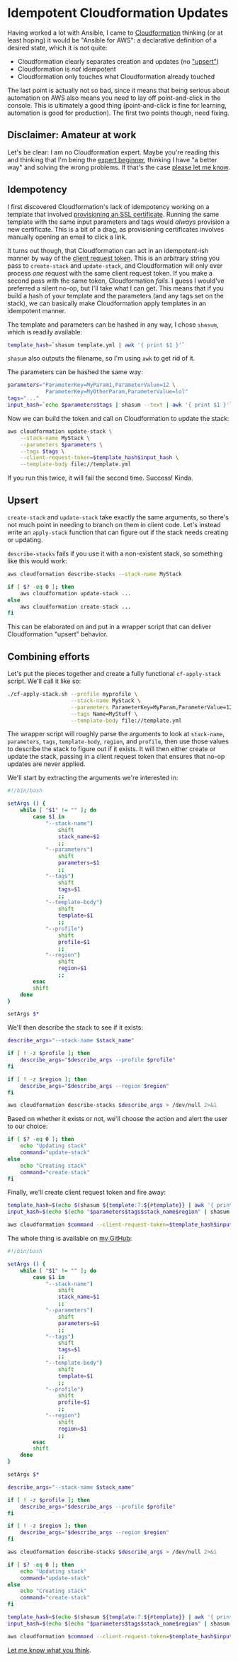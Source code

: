 # Idempotent Cloudformation Updates

Having worked a lot with Ansible, I came to
[Cloudformation](https://aws.amazon.com/cloudformation/) thinking (or at least
hoping) it would be "Ansible for AWS": a declarative definition of a desired
state, which it is not quite:

- Cloudformation clearly separates creation and updates (no ["upsert"](https://en.wiktionary.org/wiki/upsert))
- Cloudformation is *not* idempotent
- Cloudformation only touches what Cloudformation already touched

The last point is actually not so bad, since it means that being serious about
automation on AWS also means you need to lay off point-and-click in the console.
This is ultimately a good thing (point-and-click is fine for learning,
automation is good for production). The first two points though, need fixing.

## Disclaimer: Amateur at work

Let's be clear: I am no Cloudformation expert. Maybe you're reading this and
thinking that I'm being the [expert
beginner](https://www.daedtech.com/how-developers-stop-learning-rise-of-the-expert-beginner/),
thinking I have "a better way" and solving the wrong problems. If that's the
case [please let me know](https://twitter.com/cjno/).

## Idempotency

I first discovered Cloudformation's lack of idempotency working on a template
that involved [provisioning an SSL
certificate](http://docs.aws.amazon.com/AWSCloudFormation/latest/UserGuide/aws-resource-certificatemanager-certificate.html).
Running the same template with the same input parameters and tags would _always_
provision a new certificate. This is a bit of a drag, as provisioning
certificates involves manually opening an email to click a link.

It turns out though, that Cloudformation can act in an idempotent-ish manner by
way of the [client request
token](http://docs.aws.amazon.com/AWSCloudFormation/latest/APIReference/API_CreateStack.html).
This is an arbitrary string you pass to `create-stack` and `update-stack`, and
Cloudformation will only ever process _one_ request with the same client request
token. If you make a second pass with the same token, Cloudformation *fails*. I
guess I would've preferred a silent no-op, but I'll take what I can get. This
means that if you build a hash of your template and the parameters (and any
tags set on the stack), we can basically make Cloudformation apply templates in
an idempotent manner.

The template and parameters can be hashed in any way, I chose `shasum`, which is
readily available:

```sh
template_hash=`shasum template.yml | awk '{ print $1 }'`
```

`shasum` also outputs the filename, so I'm using `awk` to get rid of it.

The parameters can be hashed the same way:

```sh
parameters="ParameterKey=MyParam1,ParameterValue=12 \
            ParameterKey=MyOtherParam,ParameterValue=lol"
tags="..."
input_hash=`echo $parameters$tags | shasum --text | awk '{ print $1 }'`
```

Now we can build the token and call on Cloudformation to update the stack:

```sh
aws cloudformation update-stack \
    --stack-name MyStack \
    --parameters $parameters \
    --tags $tags \
    --client-request-token=$template_hash$input_hash \
    --template-body file://template.yml
```

If you run this twice, it will fail the second time. Success! Kinda.

## Upsert

`create-stack` and `update-stack` take exactly the same arguments, so there's
not much point in needing to branch on them in client code. Let's instead write
an `apply-stack` function that can figure out if the stack needs creating or
updating.

`describe-stacks` fails if you use it with a non-existent stack, so something
like this would work:

```sh
aws cloudformation describe-stacks --stack-name MyStack

if [ $? -eq 0 ]; then
    aws cloudformation update-stack ...
else
    aws cloudformation create-stack ...
fi
```

This can be elaborated on and put in a wrapper script that can deliver
Cloudformation "upsert" behavior.

## Combining efforts

Let's put the pieces together and create a fully functional `cf-apply-stack`
script. We'll call it like so:

```sh
./cf-apply-stack.sh --profile myprofile \
                    --stack-name MyStack \
                    --parameters ParameterKey=MyParam,ParameterValue=12 \
                    --tags Name=MyStuff \
                    --template-body file://template.yml
```

The wrapper script will roughly parse the arguments to look at `stack-name`,
`parameters`, `tags`, `template-body`, `region`, and `profile`, then use those
values to describe the stack to figure out if it exists. It will then either
create or update the stack, passing in a client request token that ensures that
no-op updates are never applied.

We'll start by extracting the arguments we're interested in:

```sh
#!/bin/bash

setArgs () {
    while [ "$1" != "" ]; do
        case $1 in
            "--stack-name")
                shift
                stack_name=$1
                ;;
            "--parameters")
                shift
                parameters=$1
                ;;
            "--tags")
                shift
                tags=$1
                ;;
            "--template-body")
                shift
                template=$1
                ;;
            "--profile")
                shift
                profile=$1
                ;;
            "--region")
                shift
                region=$1
                ;;
        esac
        shift
    done
}

setArgs $*
```

We'll then describe the stack to see if it exists:

```sh
describe_args="--stack-name $stack_name"

if [ ! -z $profile ]; then
    describe_args="$describe_args --profile $profile"
fi

if [ ! -z $region ]; then
    describe_args="$describe_args --region $region"
fi

aws cloudformation describe-stacks $describe_args > /dev/null 2>&1
```

Based on whether it exists or not, we'll choose the action and alert the user to
our choice:

```sh
if [ $? -eq 0 ]; then
    echo "Updating stack"
    command="update-stack"
else
    echo "Creating stack"
    command="create-stack"
fi
```

Finally, we'll create client request token and fire away:

```sh
template_hash=$(echo $(shasum ${template:7:${#template}} | awk '{ print $1 }'))
input_hash=$(echo $(echo "$parameters$tags$stack_name$region" | shasum --text | awk '{ print $1 }'))

aws cloudformation $command --client-request-token=$template_hash$input_hash $*
```

The whole thing is available on [my GitHub](https://github.com/cjohansen/cf-apply-stack):

```sh
#!/bin/bash

setArgs () {
    while [ "$1" != "" ]; do
        case $1 in
            "--stack-name")
                shift
                stack_name=$1
                ;;
            "--parameters")
                shift
                parameters=$1
                ;;
            "--tags")
                shift
                tags=$1
                ;;
            "--template-body")
                shift
                template=$1
                ;;
            "--profile")
                shift
                profile=$1
                ;;
            "--region")
                shift
                region=$1
                ;;
        esac
        shift
    done
}

setArgs $*

describe_args="--stack-name $stack_name"

if [ ! -z $profile ]; then
    describe_args="$describe_args --profile $profile"
fi

if [ ! -z $region ]; then
    describe_args="$describe_args --region $region"
fi

aws cloudformation describe-stacks $describe_args > /dev/null 2>&1

if [ $? -eq 0 ]; then
    echo "Updating stack"
    command="update-stack"
else
    echo "Creating stack"
    command="create-stack"
fi

template_hash=$(echo $(shasum ${template:7:${#template}} | awk '{ print $1 }'))
input_hash=$(echo $(echo "$parameters$tags$stack_name$region" | shasum --text | awk '{ print $1 }'))

aws cloudformation $command --client-request-token=$template_hash$input_hash $*
```

[Let me know what you think](https://twitter.com/cjno).
